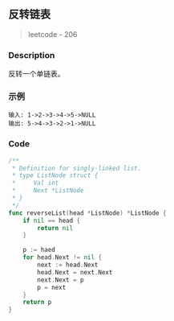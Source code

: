 ## 反转链表
> leetcode - 206

### Description
反转一个单链表。

### 示例
```
输入: 1->2->3->4->5->NULL
输出: 5->4->3->2->1->NULL
```

### Code
```go
/**
 * Definition for singly-linked list.
 * type ListNode struct {
 *     Val int
 *     Next *ListNode
 * }
 */
func reverseList(head *ListNode) *ListNode {
    if nil == head {
        return nil
    }

    p := haed
    for head.Next != nil {
        next := head.Next
        head.Next = next.Next
        next.Next = p
        p = next
    }
    return p
}
```